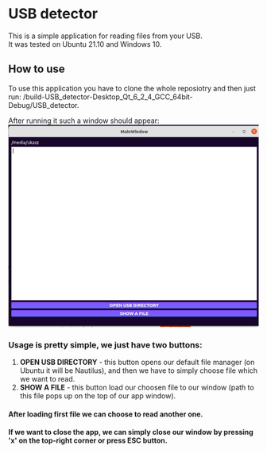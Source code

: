 # USB detector
This is a simple application for reading files from your USB.  
It was tested on Ubuntu 21.10 and Windows 10.

## How to use
To use this application you have to clone the whole reposiotry and then just run: /build-USB_detector-Desktop_Qt_6_2_4_GCC_64bit-Debug/USB_detector.  

After running it such a window should appear:
![Screenshot](usb_detector_howtouse.png)  

### Usage is pretty simple, we just have two buttons:
1) __OPEN USB DIRECTORY__ - this button opens our default file manager (on Ubuntu it will be Nautilus), and then we have to simply choose file which we want to read.
2) __SHOW A FILE__ - this button load our choosen file to our window (path to this file pops up on the top of our app window). 

#### After loading first file we can choose to read another one.  

#### If we want to close the app, we can simply close our window by pressing 'x' on the top-right corner or press ESC button.